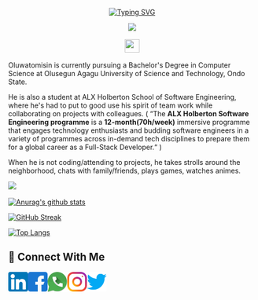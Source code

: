 <p align="center"> <a href="https://git.io/typing-svg"><img src="https://readme-typing-svg.herokuapp.com?font=Exo+2&size=27&duration=2000&pause=1000&color=5581F7&center=true&vCenter=true&width=435&lines=Hello+there+%F0%9F%91%8B;Welcome+to+my+GitHub+profile!+%F0%9F%95%BA;I'm+Oluwatomisin+Isogun." alt="Typing SVG" /></a> </p>

<p align="center"> <img src="https://acegif.com/wp-content/uploads/2021/4fh5wi/welcome-5.gif" /> </p>

<p align="center">
<img src="https://camo.githubusercontent.com/e8e7b06ecf583bc040eb60e44eb5b8e0ecc5421320a92929ce21522dbc34c891/68747470733a2f2f6d656469612e67697068792e636f6d2f6d656469612f6876524a434c467a6361737252346961377a2f67697068792e676966" width="30" height="27" />
</p>

Oluwatomisin is currently pursuing a Bachelor's Degree in Computer Science at Olusegun Agagu University of Science and Technology, Ondo State.

He is also a student at ALX Holberton School of Software Engineering, where he's had to put to good use his spirit of team work while collaborating on projects with colleagues. ( “The **ALX Holberton Software Engineering programme** is a **12-month(70h/week)** immersive programme that engages technology enthusiasts and budding software engineers in a variety of programmes across in-demand tech disciplines to prepare them for a global career as a Full-Stack Developer.“ )

When he is not coding/attending to projects, he takes strolls around the neighborhood, chats with family/friends, plays games, watches animes.

![](https://komarev.com/ghpvc/?username=TosinISOGUN)

[![Anurag's github stats](https://github-readme-stats.vercel.app/api?username=TosinISOGUN&show_icons=true&theme=radical)](https://github.com/TosinISOGUN/github-readme-stats)

[![GitHub Streak](https://streak-stats.demolab.com?user=TosinISOGUN&theme=radical)](https://git.io/streak-stats)

[![Top Langs](https://github-readme-stats.vercel.app/api/top-langs/?username=TosinISOGUN&layout=compact&theme=radical)](https://github.com/anuraghazra/github-readme-stats)

## 🤝 Connect With Me
<a href="https://www.linkedin.com/in/oluwatomisin-isogun-1b766823b/"><img align="left" src="https://raw.githubusercontent.com/TosinISOGUN/TosinISOGUN/main/linkedin.png" alt="Tosin ISOGUN | LinkedIn" width="40px"/></a>
<a href="https://m.facebook.com/tosintokunbo.isogun/"><img align="left" src="https://raw.githubusercontent.com/TosinISOGUN/TosinISOGUN/main/facebook.svg" alt="Tosin ISOGUN | Facebook" width="40px"/></a>
<a href="https://wa.link/nxtuti/"><img align="left" src="https://raw.githubusercontent.com/TosinISOGUN/TosinISOGUN/main/whatsapp2.png" alt="Tosin ISOGUN | WhatsApp" width="40px"/></a>
<a href="https://www.instagram.com/oluwatomisinisogun/"><img align="left" src="https://raw.githubusercontent.com/TosinISOGUN/TosinISOGUN/main/instagram.svg" alt="Tosin ISOGUN | Instagram" width="40px"/></a>
<a href="https://mobile.twitter.com/tomson172/"><img align="left" src="https://raw.githubusercontent.com/TosinISOGUN/TosinISOGUN/main/twitter.svg" alt="Tosin ISOGUN | Twitter" width="40px"/></a>

<!--
<img src="https://github.com/TosinISOGUN/TosinISOGUN/blob/main/ALX.jpeg?raw=true" width="" height="" />

<p align="center"> <a href="https://git.io/typing-svg"><img src="https://readme-typing-svg.herokuapp.com?font=Exo+2&size=27&duration=2500&pause=1000&color=5581F7&center=true&vCenter=true&width=435&lines=Hello+there+%F0%9F%91%8B;Welcome+to+my+GitHub+profile!+%F0%9F%95%BA;I'm+Oluwatomisin+Isogun." alt="Typing SVG" /></a> </p>

<a href="https://www.instagram.com/oluwatomisinisogun/"><img align="left" src="https://raw.githubusercontent.com/TosinISOGUN/TosinISOGUN/main/instagram.svg" alt="Tosin ISOGUN | Instagram" width="40px"/></a>

[![Top Langs](https://github-readme-stats.vercel.app/api/top-langs/?username=TosinISOGUN&theme=highcontrast&layout=compact)](https://github.com/TosinISOGUN/github-readme-stats)

### <p align="center"> ![Coding](https://camo.githubusercontent.com/6980a08cbf1de9fd8a7ef3c1c7f8b9c3cf6ceac8ff87fd2b6aaf114b7050c133/68747470733a2f2f63646e2e6472696262626c652e636f6d2f75736572732f313136323037372f73637265656e73686f74732f353430333931382f666f6375732d616e696d6174696f6e2e676966) </p>

<a href="https://mobile.twitter.com/tomson172/"><img align="left" src="https://raw.githubusercontent.com/TosinISOGUN/TosinISOGUN/main/linkedin.png" alt="Tosin ISOGUN | LinkedIn" width="25px"/></a>

**TosinISOGUN/TosinISOGUN** is a ✨ _special_ ✨ repository because its `README.md` (this file) appears on your GitHub profile.

Here are some ideas to get you started:

- 🔭 I’m currently working on ...
- 🌱 I’m currently learning ...
- 👯 I’m looking to collaborate on ...
- 🤔 I’m looking for help with ...
- 💬 Ask me about ...
- 📫 How to reach me: ...
- 😄 Pronouns: ...
- ⚡ Fun fact: ...
-->

